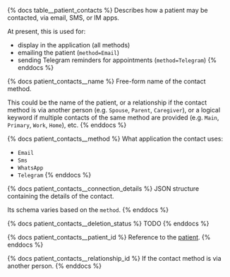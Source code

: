 {% docs table__patient_contacts %}
Describes how a patient may be contacted, via email, SMS, or IM apps.

At present, this is used for:
- display in the application (all methods)
- emailing the patient (`method=Email`)
- sending Telegram reminders for appointments (`method=Telegram`)
{% enddocs %}

{% docs patient_contacts__name %}
Free-form name of the contact method.

This could be the name of the patient, or a relationship if the contact method is via another person
(e.g. `Spouse`, `Parent`, `Caregiver`), or a logical keyword if multiple contacts of the same method
are provided (e.g. `Main`, `Primary`, `Work`, `Home`), etc.
{% enddocs %}

{% docs patient_contacts__method %}
What application the contact uses:
- `Email`
- `Sms`
- `WhatsApp`
- `Telegram`
{% enddocs %}

{% docs patient_contacts__connection_details %}
JSON structure containing the details of the contact.

Its schema varies based on the `method`.
{% enddocs %}

{% docs patient_contacts__deletion_status %}
TODO
{% enddocs %}

{% docs patient_contacts__patient_id %}
Reference to the [patient](#!/source/source.tamanu.tamanu.patients).
{% enddocs %}

{% docs patient_contacts__relationship_id %}
If the contact method is via another person.
{% enddocs %}
